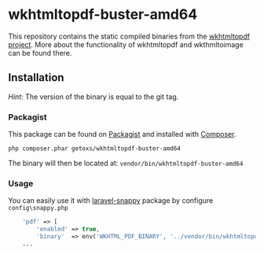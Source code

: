 wkhtmltopdf-buster-amd64
========================

This repository contains the static compiled binaries from the [wkhtmltopdf project](http://wkhtmltopdf.org/).
More about the functionality of wkhtmltopdf and wkthmltoimage can be found there.

## Installation

_Hint_:
The version of the binary is equal to the git tag.

### Packagist

This package can be found on [Packagist](https://packagist.org/packages/getoxs/wkhtmltopdf-buster-amd64) and installed with [Composer](https://getcomposer.org/).

```
php composer.phar getoxs/wkhtmltopdf-buster-amd64
```

The binary will then be located at: `vendor/bin/wkhtmltopdf-buster-amd64`
### Usage

You can easily use it with [laravel-snappy](https://github.com/barryvdh/laravel-snappy) package by configure `config\snappy.php`

```php
    'pdf' => [
        'enabled' => true,
        'binary'  => env('WKHTML_PDF_BINARY', '../vendor/bin/wkhtmltopdf-amd64'),
    ...
```
